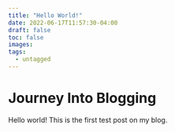 ```yaml
---
title: "Hello World!"
date: 2022-06-17T11:57:30-04:00
draft: false
toc: false
images:
tags:
  - untagged
---
```

# Journey Into Blogging

Hello world! This is the first test post on my blog.
